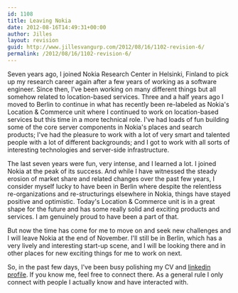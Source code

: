 ```yaml
---
id: 1108
title: Leaving Nokia
date: 2012-08-16T14:49:31+00:00
author: Jilles
layout: revision
guid: http://www.jillesvangurp.com/2012/08/16/1102-revision-6/
permalink: /2012/08/16/1102-revision-6/
---
```

Seven years ago, I joined Nokia Research Center in Helsinki, Finland to pick up my research career again after a few years of working as a software engineer. Since then, I've been working on many different things but all somehow related to location-based services. Three and a half years ago I moved to Berlin to continue in what has recently been re-labeled as Nokia's Location &amp; Commerce unit where I continued to work on location-based services but this time in a more technical role. I've had loads of fun building some of the core server components in Nokia's places and search products; I've had the pleasure to work with a lot of very smart and talented people with a lot of different backgrounds; and I got to work with all sorts of interesting technologies and server-side infrastructure.

The last seven years were fun, very intense, and I learned a lot. I joined Nokia at the peak of its success. And while I have witnessed the steady erosion of market share and related changes over the past few years, I consider myself lucky to have been in Berlin where despite the relentless re-organizations and re-structurings elsewhere in Nokia, things have stayed positive and optimistic. Today's Location &amp; Commerce unit is in a great shape for the future and has some really solid and exciting products and services. I am genuinely proud to have been a part of that.

But now the time has come for me to move on and seek new challenges and I will leave Nokia at the end of November. I'll still be in Berlin, which has a very lively and interesting start-up scene, and I will be looking there and in other places for new exciting things for me to work on next.

So, in the past few days, I've been busy polishing my CV and <a title="My LinkedIn Profile" href="http://linkedin.com/in/jillesvangurp ">linkedin profile</a>. If you know me, feel free to connect there. As a general rule I only connect with people I actually know and have interacted with.